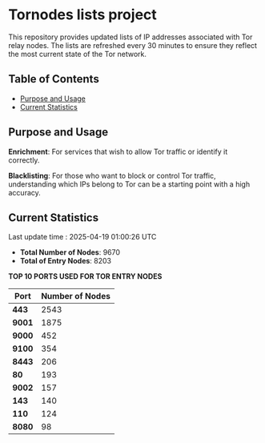 # Tornodes lists project

This repository provides updated lists of IP addresses associated with Tor relay nodes. The lists are refreshed every 30 minutes to ensure they reflect the most current state of the Tor network.

## Table of Contents

- [Purpose and Usage](#purpose-and-usage)
- [Current Statistics](#current-statistics)


## Purpose and Usage

**Enrichment**: For services that wish to allow Tor traffic or identify it correctly.

**Blacklisting**: For those who want to block or control Tor traffic, understanding which IPs belong to Tor can be a starting point with a high accuracy.

## Current Statistics

Last update time : 2025-04-19 01:00:26 UTC

- **Total Number of Nodes**: 9670
- **Total of Entry Nodes**: 8203

**TOP 10 PORTS USED FOR TOR ENTRY NODES**

| **Port** | **Number of Nodes** |
|------|-----------------|
| **443**   | 2543  |
| **9001**   | 1875  |
| **9000**   | 452  |
| **9100**   | 354  |
| **8443**   | 206  |
| **80**   | 193  |
| **9002**   | 157  |
| **143**   | 140  |
| **110**   | 124  |
| **8080**   | 98  |

